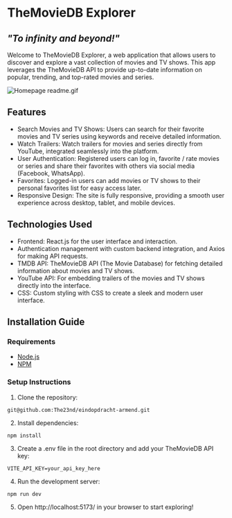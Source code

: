 # TheMovieDB Explorer
## _"To infinity and beyond!"_
Welcome to TheMovieDB Explorer, a web application that allows users to discover and explore a vast collection of movies and TV shows. This app leverages the TheMovieDB API to provide up-to-date information on popular, trending, and top-rated movies and series.

![Homepage readme.gif](src%2Fassets%2FHomepage%20readme.gif)

## Features
- Search Movies and TV Shows: Users can search for their favorite movies and TV series using keywords and receive detailed information.
- Watch Trailers: Watch trailers for movies and series directly from YouTube, integrated seamlessly into the platform.
- User Authentication: Registered users can log in, favorite / rate movies or series and share their favorites with others via social media (Facebook, WhatsApp).
- Favorites: Logged-in users can add movies or TV shows to their personal favorites list for easy access later.
- Responsive Design: The site is fully responsive, providing a smooth user experience across desktop, tablet, and mobile devices.

## Technologies Used
- Frontend: React.js for the user interface and interaction.
- Authentication management with custom backend integration, and Axios for making API requests.
- TMDB API: TheMovieDB API (The Movie Database) for fetching detailed information about movies and TV shows.
- YouTube API: For embedding trailers of the movies and TV shows directly into the interface.
- CSS: Custom styling with CSS to create a sleek and modern user interface.

## Installation Guide
### Requirements
- [Node.js](https://nodejs.org/)
- [NPM](https://www.npmjs.com/) 

### Setup Instructions
1. Clone the repository:
```
git@github.com:The23nd/eindopdracht-armend.git
```
2. Install dependencies:
```
npm install
```
3. Create a .env file in the root directory and add your TheMovieDB API key:
```
VITE_API_KEY=your_api_key_here
```
4. Run the development server:
```
npm run dev
```
5. Open http://localhost:5173/ in your browser to start exploring!




